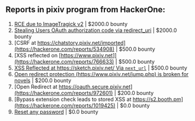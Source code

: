 ## Reports in pixiv program from HackerOne:
1. [RCE due to ImageTragick v2](https://hackerone.com/reports/402362) | $2000.0 bounty
2. [Stealing Users OAuth authorization code via redirect_uri](https://hackerone.com/reports/1861974) | $2000.0 bounty
3. [CSRF at https://chatstory.pixiv.net/imported](https://hackerone.com/reports/534908) | $500.0 bounty
4. [XSS reflected on [https://www.pixiv.net]](https://hackerone.com/reports/766633) | $500.0 bounty
5. [XSS Reflected at https://sketch.pixiv.net/ Via `next_url`](https://hackerone.com/reports/1503601) | $500.0 bounty
6. [Open redirect protection (https://www.pixiv.net/jump.php) is broken for novels](https://hackerone.com/reports/541862) | $200.0 bounty
7. [Open Redirect at https://oauth.secure.pixiv.net](https://hackerone.com/reports/972601) | $200.0 bounty
8. [Bypass extension check leads to stored XSS at https://s2.booth.pm](https://hackerone.com/reports/1019425) | $0.0 bounty
9. [Reset any password](https://hackerone.com/reports/703972) | $0.0 bounty
